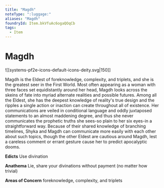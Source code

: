 ```yaml
---
title: "Magdh"
noteType: ":luggage:"
aliases: "Magdh"
foundryId: Item.bkVfuAc6ogaQOqCb
tags:
  - Item
---
```


# Magdh
![[systems-pf2e-icons-default-icons-deity.svg|150]]

Magdh is the Eldest of foreknowledge, complexity, and triplets, and she is the greatest seer in the First World. Most often appearing as a woman with three faces set equidistantly around her head, Magdh looks across the skeins of fate into myriad alternate realities and possible futures. Among all the Eldest, she has the deepest knowledge of reality's true design and the ripples a single action or inaction can create throughout all of existence. Her communications are veiled in conditional language and oddly juxtaposed statements to an almost maddening degree, and thus she never communicates the prophetic truths she sees-so plain to her six eyes-in a straightforward way. Because of their shared knowledge of branching timelines, Shyka and Magdh can communicate more easily with each other about such topics, though the other Eldest are cautious around Magdh, lest a careless comment or errant gesture cause her to predict apocalyptic dooms.

**Edicts** Use divination

**Anathema** Lie, share your divinations without payment (no matter how trivial)

**Areas of Concern** foreknowledge, complexity, and triplets
